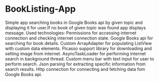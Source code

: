 # BookListing-App
Simple app searching books in Google Books api by given topic and displaying it for user.If no book of given topic was 
found app displays message.
Used technologies:
Permissions for accessing internet connection and checking internet connection state.
Google Books api for searching for book details.
Custom ArrayAdapter for populating ListView with custom data elements.
Picasso support library for downloading and setting image from internet.
AsyncTaskLoader for performing internet search in background thread.
Custom menu bar with text input for user to perform search.
Json parsing for extracting specific information from search results.
Http connection for connecting and fetching data fom Google Books api.
